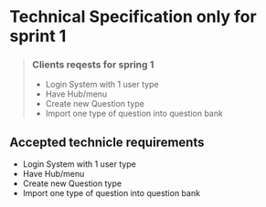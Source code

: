

# Technical Specification only for sprint 1


>### Clients reqests for spring 1
>- Login System with 1 user type
>- Have Hub/menu
>- Create new Question type 
>- Import one type of question into question bank

## Accepted technicle requirements 
- Login System with 1 user type
- Have Hub/menu
- Create new Question type 
- Import one type of question into question bank

